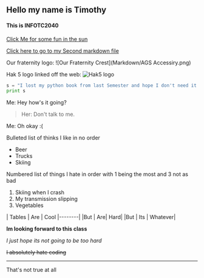 ## Hello my name is Timothy

#### This is INFOTC2040

[Click Me for some fun in the sun](https://www.ronjonsurfshop.com/ "Surf Shop")

[Click here to go to my Second markdown file](https://github.com/Tkerr556/Markdown/blob/master/Project.md)

Our fraternity logo:
![Our Fraternity Crest](Markdown/AGS Accessiry.png)

Hak 5 logo linked off the web:
![Hak5 logo](https://www.hak5.org/wp-content/uploads/2014/12/wifi-pineapple-symbol-black-background.png)

```python
s = "I lost my python book from last Semester and hope I don't need it again"
print s
```
Me: Hey how's it going?
>Her: Don't talk to me.

Me: Oh okay :(

Bulleted list of thinks I like in no order
+ Beer
+ Trucks
+ Skiing

Numbered list of things I hate in order with 1 being the most and 3 not as bad
1. Skiing when I crash
2. My transmission slipping
3. Vegetables

| Tables | Are | Cool
|--------|
|But | Are| Hard|
|But | Its | Whatever|

**Im looking forward to this class**

*I just hope its not going to be too hard*

~~I absolutely hate coding~~

____
That's not true at all

